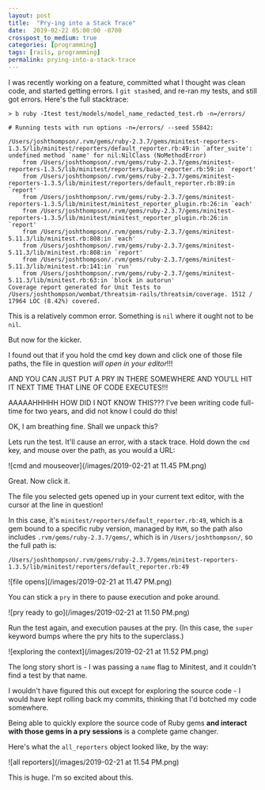 ```yaml
---
layout: post
title:  "Pry-ing into a Stack Trace"
date:  2019-02-22 05:00:00 -0700
crosspost_to_medium: true
categories: [programming]
tags: [rails, programming]
permalink: prying-into-a-stack-trace
---
```


I was recently working on a feature, committed what I thought was clean code, and started getting errors. I `git stash`ed, and re-ran my tests, and still got errors. Here's the full stacktrace:

```
> b ruby -Itest test/models/model_name_redacted_test.rb -n=/errors/

# Running tests with run options -n=/errors/ --seed 55842:

/Users/joshthompson/.rvm/gems/ruby-2.3.7/gems/minitest-reporters-1.3.5/lib/minitest/reporters/default_reporter.rb:49:in `after_suite': undefined method `name' for nil:NilClass (NoMethodError)
	from /Users/joshthompson/.rvm/gems/ruby-2.3.7/gems/minitest-reporters-1.3.5/lib/minitest/reporters/base_reporter.rb:59:in `report'
	from /Users/joshthompson/.rvm/gems/ruby-2.3.7/gems/minitest-reporters-1.3.5/lib/minitest/reporters/default_reporter.rb:89:in `report'
	from /Users/joshthompson/.rvm/gems/ruby-2.3.7/gems/minitest-reporters-1.3.5/lib/minitest/minitest_reporter_plugin.rb:26:in `each'
	from /Users/joshthompson/.rvm/gems/ruby-2.3.7/gems/minitest-reporters-1.3.5/lib/minitest/minitest_reporter_plugin.rb:26:in `report'
	from /Users/joshthompson/.rvm/gems/ruby-2.3.7/gems/minitest-5.11.3/lib/minitest.rb:808:in `each'
	from /Users/joshthompson/.rvm/gems/ruby-2.3.7/gems/minitest-5.11.3/lib/minitest.rb:808:in `report'
	from /Users/joshthompson/.rvm/gems/ruby-2.3.7/gems/minitest-5.11.3/lib/minitest.rb:141:in `run'
	from /Users/joshthompson/.rvm/gems/ruby-2.3.7/gems/minitest-5.11.3/lib/minitest.rb:63:in `block in autorun'
Coverage report generated for Unit Tests to /Users/joshthompson/wombat/threatsim-rails/threatsim/coverage. 1512 / 17964 LOC (8.42%) covered.
```

This is a relatively common error. Something is `nil` where it ought not to be `nil`. 

But now for the kicker. 

I found out that if you hold the cmd key down and click one of those file paths, the file in question _will open in your editor_!!!

AND YOU CAN JUST PUT A PRY IN THERE SOMEWHERE AND YOU'LL HIT IT NEXT TIME THAT LINE OF CODE EXECUTES!!!
<!--more-->

AAAAAHHHHH HOW DID I NOT KNOW THIS??? I've been writing code full-time for two years, and did not know I could do this!

OK, I am breathing fine. Shall we unpack this?

Lets run the test. It'll cause an error, with a stack trace. Hold down the `cmd` key, and mouse over the path, as you would a URL:

![cmd and mouseover](/images/2019-02-21 at 11.45 PM.png)

Great. Now click it. 

The file you selected gets opened up in your current text editor, with the cursor at the line in question!

In this case, it's `minitest/reporters/default_reporter.rb:49`, which is a gem bound to a specific ruby version, managed by `RVM`, so the path also includes `.rvm/gems/ruby-2.3.7/gems/`, which is in `/Users/joshthompson/`, so the full path is: 

```
/Users/joshthompson/.rvm/gems/ruby-2.3.7/gems/minitest-reporters-1.3.5/lib/minitest/reporters/default_reporter.rb:49
```

![file opens](/images/2019-02-21 at 11.47 PM.png)

You can stick a `pry` in there to pause execution and poke around.

![pry ready to go](/images/2019-02-21 at 11.50 PM.png)

Run the test again, and execution pauses at the pry. (In this case, the `super` keyword bumps where the pry hits to the superclass.)

![exploring the context](/images/2019-02-21 at 11.52 PM.png)

The long story short is - I was passing a `name` flag to Minitest, and it couldn't find a test by that name. 

I wouldn't have figured this out except for exploring the source code - I would have kept rolling back my commits, thinking that I'd botched my code somewhere.

Being able to quickly explore the source code of Ruby gems **and interact with those gems in a pry sessions** is a complete game changer. 

Here's what the `all_reporters` object looked like, by the way:

![all reporters](/images/2019-02-21 at 11.54 PM.png)

This is huge. I'm so excited about this. 